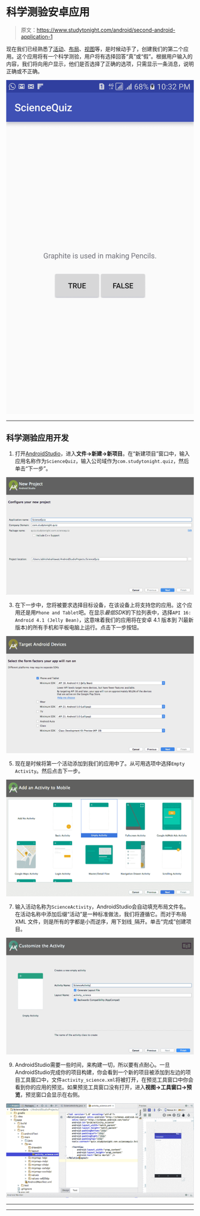 # 科学测验安卓应用

> 原文：<https://www.studytonight.com/android/second-android-application-1>

现在我们已经熟悉了[活动](activity-in-android)、[布局](introduction-to-layouts)、[视图](introduction-to-views)等，是时候动手了，创建我们的第二个应用。这个应用将有一个科学测验，用户将有选择回答“真”或“假”。根据用户输入的内容，我们将向用户显示，他们是否选择了正确的选项，只需显示一条消息，说明正确或不正确。

![Science Quiz App Project](img/5f2785abcedb47ca98230b3db637057a.png)

* * *

## 科学测验应用开发

1.  打开[AndroidStudio](android-studio-for-android)，进入**文件→新建→新项目**。在“新建项目”窗口中，输入应用名称作为`ScienceQuiz`，输入公司域作为`com.studytonight.quiz`，然后单击“下一步”。

![Science Quiz App development](img/ab5ad88b0349a49f72a97db20a9b3bdc.png)

3.  在下一步中，您将被要求选择目标设备，在该设备上将支持您的应用。这个应用还是用`Phone and Tablet`吧。在显示*最低SDK*的下拉列表中，选择`API 16: Android 4.1 (Jelly Bean)`，这意味着我们的应用将在安卓 4.1 版本到 7(最新版本)的所有手机和平板电脑上运行。点击下一步按钮。

![Science Quiz App development](img/8b4df728494134b29d51329daf9dd435.png)

5.  现在是时候将第一个活动添加到我们的应用中了。从可用选项中选择`Empty Activity`。然后点击下一步。

![Science Quiz App development](img/4ace312dfc924f61fbce14889598146f.png)

7.  输入活动名称为`ScienceActivity`，AndroidStudio会自动填充布局文件名。在活动名称中添加后缀“活动”是一种标准做法，我们将遵循它。而对于布局 XML 文件，则是所有的字都是小而逆序，用下划线`_`隔开。单击“完成”创建项目。

![Science Quiz App development](img/79ca8d1ca7987bbf694fb59da3587a8e.png)

9.  AndroidStudio需要一些时间，来构建一切，所以要有点耐心。一旦AndroidStudio完成你的项目构建，你会看到一个新的项目被添加到左边的项目工具窗口中，文件`activity_science.xml`将被打开，在预览工具窗口中你会看到你的应用的预览。如果预览工具窗口没有打开，进入**视图→工具窗口→预览**，预览窗口会显示在右侧。

![Science Quiz App development](img/5528bd82cf36dd7d653efffdb64286b6.png)

* * *

* * *